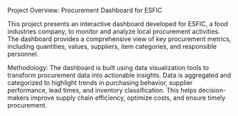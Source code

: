 Project Overview: Procurement Dashboard for ESFIC

This project presents an interactive dashboard developed for ESFIC, a food industries company, to monitor and analyze local procurement activities. The dashboard provides a comprehensive view of key procurement metrics, including quantities, values, suppliers, item categories, and responsible personnel.

Methodology:
The dashboard is built using data visualization tools to transform procurement data into actionable insights. Data is aggregated and categorized to highlight trends in purchasing behavior, supplier performance, lead times, and inventory classification. This helps decision-makers improve supply chain efficiency, optimize costs, and ensure timely procurement.

